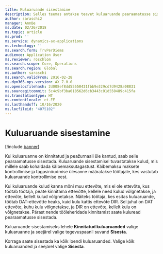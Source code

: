 ```yaml
---
title: Kuluaruande sisestamine
description: Selles teemas antakse teavet kuluaruande pearaamatusse sisestamise kohta.
author: saraschi2
manager: AnnBe
ms.date: 02/26/2018
ms.topic: article
ms.prod: ''
ms.service: dynamics-ax-applications
ms.technology: ''
ms.search.form: TrvPerDiems
audience: Application User
ms.reviewer: roschlom
ms.search.scope: Core, Operations
ms.search.region: Global
ms.author: saraschi
ms.search.validFrom: 2016-02-28
ms.dyn365.ops.version: AX 7.0.0
ms.openlocfilehash: 2d008ef8dd55550431fbb9e329cd7d9428a08831
ms.sourcegitcommit: 5c4c9bf3ba018562d6cb3443c01d550489c415fa
ms.translationtype: HT
ms.contentlocale: et-EE
ms.lasthandoff: 10/16/2020
ms.locfileid: "4075102"
---
```

# <a name="post-an-expense-report"></a>Kuluaruande sisestamine

[!include [banner](../includes/banner.md)]

Kui kuluaruanne on kinnitatud ja peažurnaali üle kantud, saab selle pearaamatusse sisestada. Kuluaruande sisestamisel tuvastatakse kulud, mis millele saab kohaldada käibemaksutagastust. Käibemaksu maksete kontrollimise ja tagasinõudmise ülesanne määratakse töötajale, kes vastutab kuluaruande kontrollimise eest.

Kui kuluaruande kulud kanna mõni muu ettevõte, mis ei ole ettevõte, kus töötab töötaja, peate kinnitama ettevõtte, kellele need kulud võlgnetakse, ja ettevõte, kellelt kulud võlgnetakse. Näiteks töötaja, kes esitas kuluaruande, töötab DAT-ettevõtte heaks, kuid kulu kattis ettevõte DIR. Sel juhul on DAT ettevõte, kuhu kulu võlgnetakse, ja DIR on ettevõte, kellelt kulu on võlgnetakse. Pärast nende tööleheridade kinnitamist saate kuluread pearaamatusse sisestada.

Kuluaruande sisestamiseks lehele **Kinnitatud kuluaruanded** valige kuluaruanne ja seejärel valige tegevuspaanil suvand **Sisesta**.

Korraga saate sisestada ka kõik loendi kuluaruanded. Valige kõik kuluaruanded ja seejärel valige **Sisesta**.
